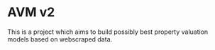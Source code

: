 # AVM v2

This is a project which aims to build possibly best property valuation models based on webscraped data.


